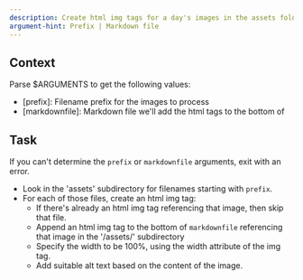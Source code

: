 ```yaml
---
description: Create html img tags for a day's images in the assets folder
argument-hint: Prefix | Markdown file
---
```


## Context

Parse $ARGUMENTS to get the following values:

- [prefix]: Filename prefix for the images to process
- [markdownfile]: Markdown file we'll add the html tags to the bottom of

## Task

If you can't determine the `prefix` or `markdownfile` arguments, exit with an error.

- Look in the 'assets' subdirectory for filenames starting with `prefix`.
- For each of those files, create an html img tag:
    - If there's already an html img tag referencing that image, then skip that file. 
    - Append an html img tag to the bottom of `markdownfile` referencing that image 
    in the '/assets/' subdirectory
    - Specify the width to be 100%, using the width attribute of the img tag.
    - Add suitable alt text based on the content of the image.


